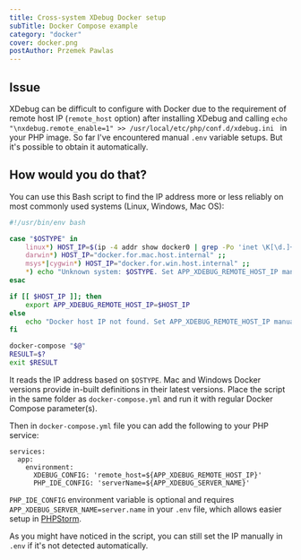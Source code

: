 ```yaml
---
title: Cross-system XDebug Docker setup
subTitle: Docker Compose example
category: "docker"
cover: docker.png
postAuthor: Przemek Pawlas
---
```


## Issue

XDebug can be difficult to configure with Docker due to the requirement of
remote host IP (`remote_host` option) after installing XDebug and calling 
`echo "\nxdebug.remote_enable=1" >> /usr/local/etc/php/conf.d/xdebug.ini `
in your PHP image. So far I've encountered manual `.env` variable setups.
But it's possible to obtain it automatically.

## How would you do that?

You can use this Bash script to find the IP address more or less reliably on
most commonly used systems (Linux, Windows, Mac OS):

```bash
#!/usr/bin/env bash

case "$OSTYPE" in
    linux*) HOST_IP=$(ip -4 addr show docker0 | grep -Po 'inet \K[\d.]+') ;;
    darwin*) HOST_IP="docker.for.mac.host.internal" ;;
    msys*|cygwin*) HOST_IP="docker.for.win.host.internal" ;;
    *) echo "Unknown system: $OSTYPE. Set APP_XDEBUG_REMOTE_HOST_IP manually in .env." ;;
esac

if [[ $HOST_IP ]]; then
    export APP_XDEBUG_REMOTE_HOST_IP=$HOST_IP
else
    echo "Docker host IP not found. Set APP_XDEBUG_REMOTE_HOST_IP manually in .env."
fi

docker-compose "$@"
RESULT=$?
exit $RESULT
``` 

It reads the IP address based on `$OSTYPE`. Mac and Windows Docker versions provide
in-built definitions in their latest versions. Place the script in the same
folder as `docker-compose.yml` and run it with regular Docker Compose parameter(s).

Then in `docker-compose.yml` file you can add the following to your PHP service:

```
services:
  app:
    environment:
      XDEBUG_CONFIG: 'remote_host=${APP_XDEBUG_REMOTE_HOST_IP}'
      PHP_IDE_CONFIG: 'serverName=${APP_XDEBUG_SERVER_NAME}'
```

`PHP_IDE_CONFIG` environment variable is optional and requires
`APP_XDEBUG_SERVER_NAME=server.name` in your `.env` file, which allows
easier setup in [PHPStorm](https://confluence.jetbrains.com/display/PhpStorm/Debugging+PHP+CLI+scripts+with+PhpStorm#DebuggingPHPCLIscriptswithPhpStorm-2.StarttheScriptwithDebuggerOptions).

As you might have noticed in the script, you can still set the IP manually in `.env`
if it's not detected automatically.
